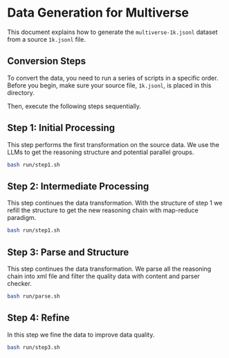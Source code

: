 # Data Generation for Multiverse

This document explains how to generate the `multiverse-1k.jsonl` dataset from a source `1k.jsonl` file.

## Conversion Steps

To convert the data, you need to run a series of scripts in a specific order. Before you begin, make sure your source file, `1k.jsonl`, is placed in this directory.

Then, execute the following steps sequentially.

## Step 1: Initial Processing

This step performs the first transformation on the source data. We use the LLMs to get the reasoning structure and potential parallel groups.

```bash
bash run/step1.sh
```

## Step 2: Intermediate Processing
This step continues the data transformation. With the structure of step 1 we refill the structure to get the new reasoning chain with map-reduce paradigm.
```bash
bash run/step1.sh
```

## Step 3: Parse and Structure
This step continues the data transformation. We parse all the reasoning chain into xml file and filter the quality data with content and parser checker.
```bash
bash run/parse.sh
```

## Step 4: Refine
In this step we fine the data to improve data quality.
```bash
bash run/step3.sh
```